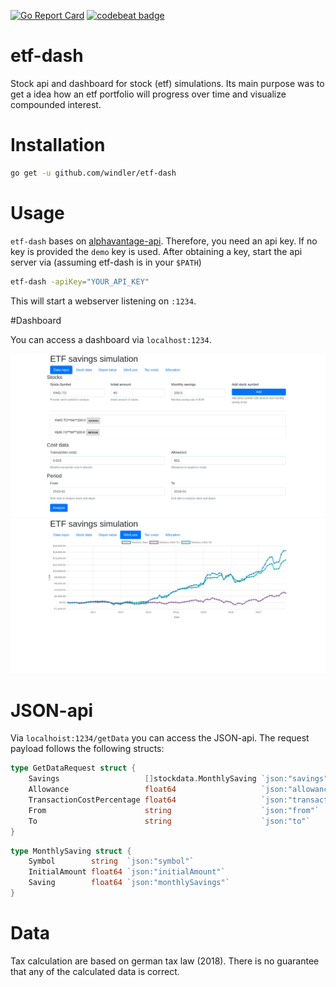 [![Go Report Card](https://goreportcard.com/badge/github.com/windler/etf-dash)](https://goreportcard.com/report/github.com/windler/etf-dash) [![codebeat badge](https://codebeat.co/badges/97446bb4-5645-46f6-98c2-350726d387b3)](https://codebeat.co/projects/github-com-windler-etf-dash-master)


# etf-dash
Stock api and dashboard for stock (etf) simulations. Its main purpose was to get a idea how an etf portfolio will progress over time and visualize compounded interest.

# Installation
```bash
go get -u github.com/windler/etf-dash
```

# Usage
`etf-dash` bases on [alphavantage-api](https://www.alphavantage.co/). Therefore, you need an api key. If no key is provided the `demo` key is used. After obtaining a key, start the api server via (assuming etf-dash is in your `$PATH`)

```bash
etf-dash -apiKey="YOUR_API_KEY"
```

This will start a webserver listening on `:1234`.

#Dashboard

You can access a dashboard via `localhost:1234`.

![Dashboard screen 1](images/dash1.png)
![Dashboard screen 2](images/dash2.png)

# JSON-api
Via `localhoist:1234/getData` you can access the JSON-api.
The request payload follows the following structs:

```go
type GetDataRequest struct {
	Savings                   []stockdata.MonthlySaving `json:"savings"`
	Allowance                 float64                   `json:"allowance"`
	TransactionCostPercentage float64                   `json:"transactionCostPercentage"`
	From                      string                    `json:"from"`
	To                        string                    `json:"to"`
}
```

```go
type MonthlySaving struct {
	Symbol        string  `json:"symbol"`
	InitialAmount float64 `json:"initialAmount"`
	Saving        float64 `json:"monthlySavings"`
}
```

# Data
Tax calculation are based on german tax law (2018). There is no guarantee that any of the calculated data is correct.